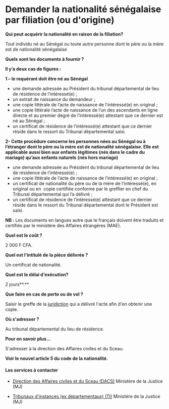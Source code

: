# Demander la nationalité sénégalaise par filiation (ou d'origine)

**Qui peut acquérir la nationalité en raison de la filiation?**

Tout individu né au Sénégal ou toute autre personne dont le père ou la mère est de nationalité sénégalaise

**Quels sont les documents à fournir ?**

**Il y’a deux cas de figures :**

**1 – le requérant doit être né au Sénégal**

*    une demande adressée au Président du tribunal départemental de lieu de résidence de l’intéressé(e) ;
*    un extrait de naissance du demandeur ;
*    une copie littérale de l’acte de naissance de l’intéressé(e) en original ;
*    une copie littérale l’acte de naissance de l’un des ascendants en ligne directe et au premier degré de l’intéressé(e) attestant que ce dernier est né au Sénégal ;
*    un certificat de résidence de l’intéressé(e) attestant que ce dernier réside dans le ressort du Tribunal départemental saisi.

**2- Cette procédure concerne les personnes nées au Sénégal ou à l’étranger dont le père ou la mère est de nationalité sénégalaise. Elle est applicable aussi bien aux enfants légitimes (nés dans le cadre du mariage) qu’aux enfants naturels** **(nés hors mariage)**

*   une demande adressée au Président du tribunal départemental de lieu de résidence de l’intéressé(e) ;
*   une copie littérale de l’acte de naissance de l’intéressé(e) en original ;
*   un certificat de nationalité du père ou de la mère de l’intéressé(e), en original ou en  copie certifiée conforme par le greffier en chef du Tribunal départemental qui l’a délivré ;
*   un certificat de résidence de l’intéressé(e) attestant que ce dernier réside dans le ressort du Tribunal départemental dont le Président est saisi.

**NB :** Les documents en langues autre que le français doivent être traduits et certifiés par le ministère des Affaires étrangères (MAE).

**Quel est le coût ?**

2 000 F CFA.

**Quel est l'intitulé de la pièce délivrée ?**

Un certificat de nationalité.

**Quel est le délai d'exécution?**

2 jours**.**

**Que faire en cas de perte ou de vol ?**

Saisir le greffe de la [juridiction](../../../services/juridiction.md) qui a délivré l'acte afin d'en obtenir une copie.

**Où s'adresser ?**

Au tribunal départemental du lieu de résidence.

**Pour en savoir plus...**

S'adresser à la direction des Affaires civiles et du Sceau.

**Voir le nouvel article 5 du code de la nationalité.**

#### Les services à contacter

*   [Direction des Affaires civiles et du Sceau (DACS)](../../../services/direction-des-affaires-civiles-et-du-sceau-dacs.md) Ministère de la Justice (MJ)  
    
*   [Tribunaux d'instances (ex départementaux) (TI)](../../../services/tribunaux-dinstances-ex-departementaux-ti.md) Ministère de la Justice (MJ)